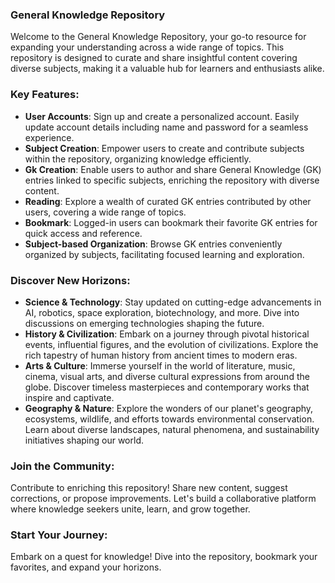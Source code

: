 ### General Knowledge Repository
Welcome to the General Knowledge Repository, your go-to resource for expanding your understanding across a wide range of topics. This repository is designed to curate and share insightful content covering diverse subjects, making it a valuable hub for learners and enthusiasts alike.
### Key Features:
- **User Accounts**: Sign up and create a personalized account. Easily update account details including name and password for a seamless experience.
- **Subject Creation**: Empower users to create and contribute subjects within the repository, organizing knowledge efficiently.
- **Gk Creation**:  Enable users to author and share General Knowledge (GK) entries linked to specific subjects, enriching the repository with diverse content.
- **Reading**: Explore a wealth of curated GK entries contributed by other users, covering a wide range of topics.
- **Bookmark**:  Logged-in users can bookmark their favorite GK entries for quick access and reference.
- **Subject-based Organization**: Browse GK entries conveniently organized by subjects, facilitating focused learning and exploration.
### Discover New Horizons:
- **Science & Technology**: Stay updated on cutting-edge advancements in AI, robotics, space exploration, biotechnology, and more. Dive into discussions on emerging technologies shaping the future.
- **History & Civilization**: Embark on a journey through pivotal historical events, influential figures, and the evolution of civilizations. Explore the rich tapestry of human history from ancient times to modern eras.
- **Arts & Culture**: Immerse yourself in the world of literature, music, cinema, visual arts, and diverse cultural expressions from around the globe. Discover timeless masterpieces and contemporary works that inspire and captivate.
- **Geography & Nature**: Explore the wonders of our planet's geography, ecosystems, wildlife, and efforts towards environmental conservation. Learn about diverse landscapes, natural phenomena, and sustainability initiatives shaping our world.
### Join the Community:
Contribute to enriching this repository! Share new content, suggest corrections, or propose improvements. Let's build a collaborative platform where knowledge seekers unite, learn, and grow together.
### Start Your Journey:
Embark on a quest for knowledge! Dive into the repository, bookmark your favorites, and expand your horizons.
